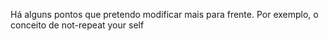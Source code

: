 Há alguns pontos que pretendo modificar mais para frente. Por exemplo, o conceito de not-repeat your self
